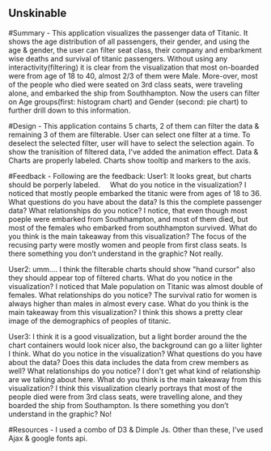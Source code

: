 ## Unskinable

#Summary - 
This application visualizes the passenger data of Titanic. It shows the age distribution of all passengers, their gender, and using the age & gender, the user can filter seat class, their company and embarkment wise deaths and survival of titanic passengers.
Without using any interactivity(filtering) it is clear from the visualization that most on-boarded were from age of 18 to 40, almost 2/3 of them were Male. More-over, most of the people who died were seated on 3rd class seats, were traveling alone, and embarked the ship from Southhampton. Now the users can filter on Age groups(first: histogram chart) and Gender (second: pie chart) to further drill down to this information.

#Design - 
This application contains 5 charts, 2 of them can filter the data & remaining 3 of them are filterable. 
User can select one filter at a time. To deselect the selected filter, user will have to select the selection again.
To show the tranisition of filtered data, I've added the animation effect.
Data & Charts are properly labeled.
Charts show tooltip and markers to the axis.


#Feedback - Following are the feedback:
User1: It looks great, but charts should be porperly labeled. 
      What do you notice in the visualization? I noticed that mostly people embarked the titanic were from ages of 18 to 36.
      What questions do you have about the data? Is this the complete passenger data?
      What relationships do you notice? I notice, that even though most poeple were embarked from Southhampton, and most of them died, but  most of the females who embarked from southhampton survived.
      What do you think is the main takeaway from this visualization?  The focus of the recusing party were mostly women and people from first class seats.
Is there something you don’t understand in the graphic? Not really.

  User2: umm.... I think the filterable charts should show "hand cursor" also they should appear top of filtered charts.
      What do you notice in the visualization? I noticed that Male population on Titanic was almost double of females.
      What relationships do you notice? The survival ratio for women is always higher than males in almost every case.
      What do you think is the main takeaway from this visualization? I think this shows a pretty clear image of the demographics of peoples of titanic.  
  
  User3: I think it is a good visualization, but a light border around the the chart containers would look nicer also, the background can go a liiter lighter I think.
      What do you notice in the visualization? 
      What questions do you have about the data? Does this data includes the data from crew members as well?
      What relationships do you notice? I don't get what kind of relationship are we talking about here.
      What do you think is the main takeaway from this visualization?  I think this visualization clearly portrays that most of the people died were from 3rd class seats, were travelling alone, and they boarded the ship from Southampton.
      Is there something you don’t understand in the graphic? No!

  
#Resources - I used a combo of D3 & Dimple Js. Other than these, I've used Ajax & google fonts api.
